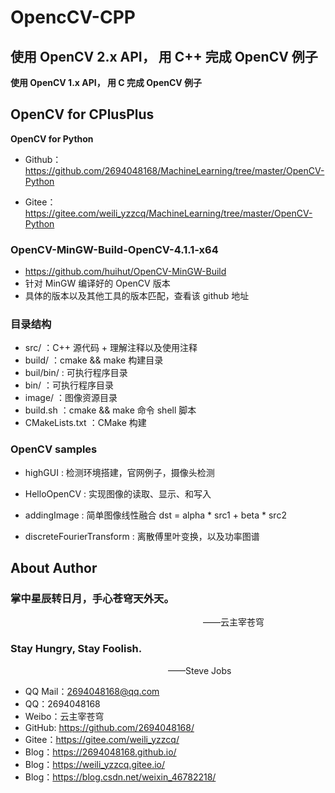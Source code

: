 # OpencCV-CPP

## 使用 OpenCV 2.x API， 用 C++ 完成 OpenCV 例子
 
**使用 OpenCV 1.x API， 用 C 完成 OpenCV 例子**

## OpenCV for CPlusPlus

**OpenCV for Python**
- Github：https://github.com/2694048168/MachineLearning/tree/master/OpenCV-Python

- Gitee：https://gitee.com/weili_yzzcq/MachineLearning/tree/master/OpenCV-Python


### OpenCV-MinGW-Build-OpenCV-4.1.1-x64
- https://github.com/huihut/OpenCV-MinGW-Build
- 针对 MinGW 编译好的 OpenCV 版本
- 具体的版本以及其他工具的版本匹配，查看该 github 地址

### 目录结构
- src/ ：C++ 源代码 + 理解注释以及使用注释
- build/ ：cmake && make 构建目录
- buil/bin/ : 可执行程序目录
- bin/ ：可执行程序目录
- image/ ：图像资源目录
- build.sh ：cmake && make 命令 shell 脚本
- CMakeLists.txt ：CMake 构建

### OpenCV samples

- highGUI : 检测环境搭建，官网例子，摄像头检测

- HelloOpenCV : 实现图像的读取、显示、和写入

- addingImage : 简单图像线性融合 dst = alpha * src1 + beta * src2

- discreteFourierTransform : 离散傅里叶变换，以及功率图谱





## About Author

### 掌中星辰转日月，手心苍穹天外天。
&emsp;&emsp;&emsp;&emsp;&emsp;&emsp;&emsp;&emsp;&emsp;&emsp;&emsp;&emsp;&emsp;&emsp;&emsp;&emsp;&emsp;&emsp;&emsp;&emsp;&emsp;&emsp;——云主宰苍穹

### Stay Hungry, Stay Foolish.
&emsp;&emsp;&emsp;&emsp;&emsp;&emsp;&emsp;&emsp;&emsp;&emsp;&emsp;&emsp;&emsp;&emsp;&emsp;&emsp;&emsp;&emsp;——Steve Jobs

- QQ Mail：2694048168@qq.com
- QQ：2694048168
- Weibo：云主宰苍穹
- GitHub: https://github.com/2694048168/
- Gitee：https://gitee.com/weili_yzzcq/
- Blog：https://2694048168.github.io/
- Blog：https://weili_yzzcq.gitee.io/ 
- Blog：https://blog.csdn.net/weixin_46782218/
